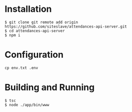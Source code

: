 # Installation

```
$ git clone git remote add origin https://github.com/siteslave/attendances-api-server.git
$ cd attendances-api-server
$ npm i
```

# Configuration

```
cp env.txt .env
```

# Building and Running

```
$ tsc
$ node ./app/bin/www
```